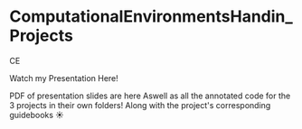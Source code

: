 # ComputationalEnvironmentsHandin_Projects
CE

Watch my Presentation Here!

PDF of presentation slides are here
Aswell as all the annotated code for the 3 projects in their own folders!
Along with the project's corresponding guidebooks ☀️
